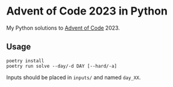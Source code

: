 # Advent of Code 2023 in Python

My Python solutions to [Advent of Code](https://adventofcode.com/) 2023.

## Usage

```
poetry install
poetry run solve --day/-d DAY [--hard/-a]
```

Inputs should be placed in `inputs/` and named `day_XX`.
